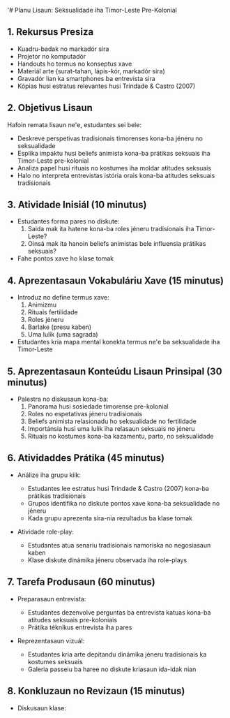 '# Planu Lisaun: Seksualidade iha Timor-Leste Pre-Kolonial

## 1. Rekursus Presiza

- Kuadru-badak no markadór sira
- Projetor no komputadór
- Handouts ho termus no konseptus xave
- Materiál arte (surat-tahan, lápis-kór, markadór sira)
- Gravadór lian ka smartphones ba entrevista sira
- Kópias husi estratus relevantes husi Trindade & Castro (2007)

## 2. Objetivus Lisaun

Hafoin remata lisaun ne'e, estudantes sei bele:
- Deskreve perspetivas tradisionais timorenses kona-ba jéneru no seksualidade
- Esplika impaktu husi beliefs animista kona-ba prátikas seksuais iha Timor-Leste pre-kolonial
- Analiza papel husi rituais no kostumes iha moldar atitudes seksuais
- Halo no interpreta entrevistas istória orais kona-ba atitudes seksuais tradisionais

## 3. Atividade Inisiál (10 minutus)

- Estudantes forma pares no diskute:
  1. Saida mak ita hatene kona-ba roles jéneru tradisionais iha Timor-Leste?
  2. Oinsá mak ita hanoin beliefs animistas bele influensia prátikas seksuais?
- Fahe pontos xave ho klase tomak

## 4. Aprezentasaun Vokabuláriu Xave (15 minutus)

- Introduz no define termus xave:
  1. Animizmu
  2. Rituais fertilidade
  3. Roles jéneru
  4. Barlake (presu kaben)
  5. Uma lulik (uma sagrada)
- Estudantes kria mapa mental konekta termus ne'e ba seksualidade iha Timor-Leste

## 5. Aprezentasaun Konteúdu Lisaun Prinsipal (30 minutus)

- Palestra no diskusaun kona-ba:
  1. Panorama husi sosiedade timorense pre-kolonial
  2. Roles no espetativas jéneru tradisionais
  3. Beliefs animista relasionadu ho seksualidade no fertilidade
  4. Importánsia husi uma lulik iha relasaun seksuais no jéneru
  5. Rituais no kostumes kona-ba kazamentu, parto, no seksualidade

## 6. Atividaddes Prátika (45 minutus)

- Análize iha grupu kiik:
  - Estudantes lee estratus husi Trindade & Castro (2007) kona-ba prátikas tradisionais
  - Grupos identifika no diskute pontos xave kona-ba seksualidade no jéneru
  - Kada grupu aprezenta sira-nia rezultadus ba klase tomak

- Atividade role-play:
  - Estudantes atua senariu tradisionais namoriska no negosiasaun kaben
  - Klase diskute dinámika jéneru observada iha role-plays

## 7. Tarefa Produsaun (60 minutus)

- Preparasaun entrevista:
  - Estudantes dezenvolve perguntas ba entrevista katuas kona-ba atitudes seksuais pre-koloniais
  - Prátika téknikus entrevista iha pares

- Reprezentasaun vizuál:
  - Estudantes kria arte depitandu dinámika jéneru tradisionais ka kostumes seksuais
  - Galeria passeiu ba haree no diskute kriasaun ida-idak nian

## 8. Konkluzaun no Revizaun (15 minutus)

- Diskusaun klase: